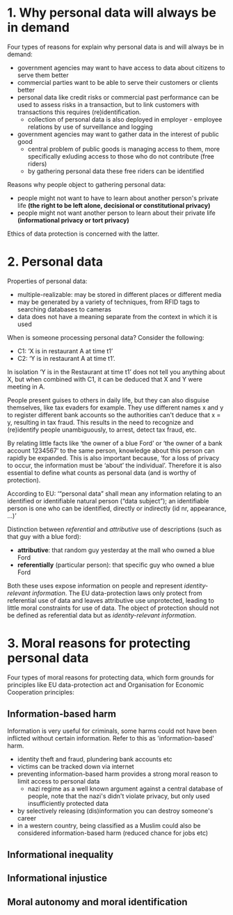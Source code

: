 # 1. Why personal data will always be in demand
Four types of reasons for explain why personal data is and will always be in demand:
- government agencies may want to have access to data about citizens to serve them better
- commercial parties want to be able to serve their customers or clients better
- personal data like credit risks or commercial past performance can be used to assess risks in a transaction, but to link customers with transactions this requires (re)identification.
  - collection of personal data is also deployed in employer - employee relations by use of surveillance and logging
- government agencies may want to gather data in the interest of public good
  - central problem of public goods is managing access to them, more specifically exluding access to those who do not contribute (free riders)
  - by gathering personal data these free riders can be identified

Reasons why people object to gathering personal data:
- people might not want to have to learn about another person's private life **(the right to be left alone, decisional or constitutional privacy)**
- people might not want another person to learn about their private life **(informational privacy or tort privacy)**

Ethics of data protection is concerned with the latter.

# 2. Personal data
Properties of personal data:
- multiple-realizable: may be stored in different places or different media
- may be generated by a variety of techniques, from RFID tags to searching databases to cameras
- data does not have a meaning separate from the context in which it is used

When is someone processing personal data?
Consider the following:
- C1: ‘X is in restaurant A at time t1’
- C2: ‘Y is in restaurant A at time t1’.

In isolation ‘Y is in the Restaurant at time t1’ does not
tell you anything about X, but when combined with C1, it can be deduced that X and Y were meeting in A.

People present guises to others in daily life, but they can also disguise themselves, like tax evaders for example.
They use different names x and y to register different bank accounts so the authorities can't deduce that x = y, resulting in tax fraud.
This results in the need to recognize and (re)identify people unambiguously, to arrest, detect tax fraud, etc.

By relating little facts like ‘the owner of a blue Ford’ or ‘the owner of a bank account 1234567’ to the same person, knowledge about this person can rapidly be expanded.
This is also important because, ‘for a loss of privacy to occur, the information must be ‘about’ the individual’.
Therefore it is also essential to define what counts as personal data (and is worthy of protection).

According to EU:
‘“personal data” shall mean any information relating to an identified or identifiable natural person (“data subject”); an identifiable person is one who can be identified, directly or indirectly (id nr, appearance, ...)’

Distinction between _referential_ and _attributive_ use of descriptions (such as that guy with a blue ford):
- **attributive**: that random guy yesterday at the mall who owned a blue Ford 
- **referentially** (particular person): that specific guy who owned a blue Ford

Both these uses expose information on people and represent _identity-relevant information_.
The EU data-protection laws only protect from referential use of data and leaves attributive use unprotected, leading to little moral constraints for use of data.
The object of protection should not be defined as referential data but as _identity-relevant information_.

# 3. Moral reasons for protecting personal data
Four types of moral reasons for protecting data, which form grounds for principles like EU data-protection act and Organisation for Economic Cooperation principles:
## Information-based harm
Information is very useful for criminals, some harms could not have been inflicted without certain information. Refer to this as 'information-based' harm.
- identity theft and fraud, plundering bank accounts etc
- victims can be tracked down via internet
- preventing information-based harm provides a strong moral reason to limit access to personal data
  - nazi regime as a well known argument against a central database of people, note that the nazi's didn't violate privacy, but only used insufficiently protected data
 - by selectively releasing (dis)information you can destroy someone's career
 - in a western country, being classified as a Muslim could also be considered information-based harm (reduced chance for jobs etc)

## Informational inequality
## Informational injustice
## Moral autonomy and moral identification
